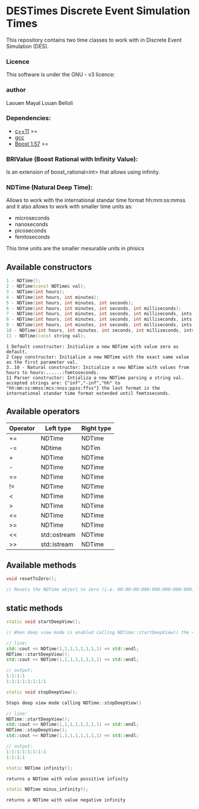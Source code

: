# DESTimes Discrete Event Simulation Times
This repository contains two time classes to work with in Discrete Event Simulation (DES).

### Licence
This software is under the GNU - v3 licence:

### author
Laouen Mayal Louan Belloli

### Dependencies:
 - [c++11]  >=
 - [gcc]
 - [Boost 1.57] >=

### BRIValue (Boost Rational with Infinity Value): 
Is an extension of boost_rational\<int\> that allows using infinity.

### NDTime (Natural Deep Time):
Allows to work with the international standar time format hh:mm:ss:mmss and it also allows to work with smaller time units as: 
* microseconds 
* nanoseconds
* picoseconds
* femtoseconds

This time units are the smaller mesurable units in phisics

## Available constructors

```c++
1 - NDTime();
2 - NDTime(const NDTime& val);
3 - NDTime(int hours);
4 - NDTime(int hours, int minutes);
5 - NDTime(int hours, int minutes, int seconds);
6 - NDTime(int hours, int minutes, int seconds, int milliseconds);
7 - NDTime(int hours, int minutes, int seconds, int milliseconds, ints microseconds);
8 - NDTime(int hours, int minutes, int seconds, int milliseconds, ints microseconds, int nanoseconds);
9 - NDTime(int hours, int minutes, int seconds, int milliseconds, ints microseconds, int nanoseconds, int picoseconds);
10 - NDTime(int hours, int minutes, int seconds, int milliseconds, ints microseconds, int nanoseconds, int picoseconds, int femtoseconds);
11 - NDTime(const string val);
```

	1 Default constructor: Initialize a new NDTime with value zero as default.
	2 Copy constructor: Initialize a new NDTime with the exact same value as the first parameter val.
	3..10 - Natural constructor: Initialize a new NDTime with values from hours to hours:......:femtoseconds.
	11 Parser constructor: Intializa a new NDTime parsing a string val. accepted strings are: {"inf","-inf","hh" to "hh:mm:ss:mmss:mcs:nnss:ppss:ffss"} the last format is the international standar time format extended until femtoseconds.

## Available operators

| Operator | Left type    | Right type |
|----------|--------------|------------|
| +=       | NDTime       | NDTime     |
| -=       | NDtime       | NDTim      |
| +        | NDTime       | NDTime     |
| -        | NDTime       | NDTime     |
| ==       | NDTime       | NDTime     |
| !=       | NDTime       | NDTime     |
| <        | NDTime       | NDTime     |
| >        | NDTime       | NDTime     |
| <=       | NDTime       | NDTime     |
| >=       | NDTime       | NDTime     |
| <<       | std::ostream | NDTime     |
| >>       | std::istream | NDTime     |

## Available methods

```c++
void resetToZero();

// Resets the NDTime object to zero (i.e. 00:00:00:000:000:000:000:000)
```

## static methods

```c++
static void startDeepView();

// When deep view mode is enabled calling NDTime::startDeepView() the << operator start printing all the units from hours to femtoseconds.

// line:
std::cout << NDTime(1,1,1,1,1,1,1,1) << std::endl;
NDTime::startDeepView();
std::cout << NDTime(1,1,1,1,1,1,1,1) << std::endl;

// output:
1:1:1:1
1:1:1:1:1:1:1:1
```

```c++
static void stopDeepView();

Stops deep view mode calling NDTime::stopDeepView()

// line:
NDTime::startDeepView();
std::cout << NDTime(1,1,1,1,1,1,1,1) << std::endl;
NDTime::stopDeepView();
std::cout << NDTime(1,1,1,1,1,1,1,1) << std::endl;

// output:
1:1:1:1:1:1:1:1
1:1:1:1
```

```c++
static NDTime infinity();

returns a NDTime with value possitive infinity
```

```c++
static NDTime minus_infinity();

returns a NDTime with value negative infinity
```

   [C++11]: <https://gcc.gnu.org/projects/cxx-status.html#cxx11>
   [gcc]: <https://gcc.gnu.org/>
   [Boost 1.57]: <http://www.boost.org/users/history/version_1_57_0.html>